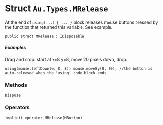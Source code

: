 # Struct `Au.Types.MRelease`

At the end of `using(...) { ... }` block releases mouse buttons pressed by the function that returned this variable. See example.

```
public struct MRelease : IDisposable
```

##### Examples

Drag and drop: start at x=8 y=8, move 20 pixels down, drop.

```
using(mouse.leftDown(w, 8, 8)) mouse.moveBy(0, 20); //the button is auto-released when the 'using' code block ends
```

### Methods

`Dispose`

### Operators

`implicit operator MRelease(MButton)`